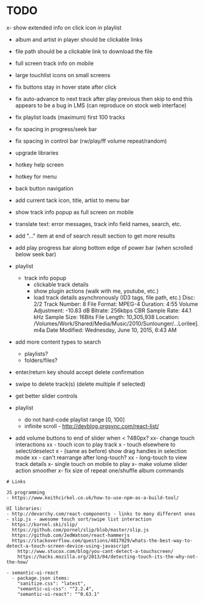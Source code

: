 # TODO

x- show extended info on click icon in playlist
- album and artist in player should be clickable links
- file path should be a clickable link to download the file
- full screen track info on mobile
- large touchlist icons on small screens

- fix buttons stay in hover state after click
- fix auto-advance to next track after play previous then skip to end
  this appears to be a bug in LMS (can reproduce on stock web interface)
- fix playlist loads (maximum) first 100 tracks
- fix spacing in progress/seek bar
- fix spacing in control bar (rw/play/ff volume repeat/random)

- upgrade libraries

- hotkey help screen
- hotkey for menu
- back button navigation
- add current tack icon, title, artist to menu bar
- show track info popup as full screen on mobile
- translate text: error messages, track info field names, search, etc.
- add "..." item at end of search result section to get more results
- add play progress bar along bottom edge of power bar (when scrolled below seek bar)
- playlist
  - track info popup
    - clickable track details
    - show plugin actions (walk with me, youtube, etc.)
    - load track details asynchronously (ID3 tags, file path, etc.)
      Disc: 2/2
      Track Number: 8
      File Format: MPEG-4
      Duration: 4:55
      Volume Adjustment: -10.83 dB
      Bitrate: 256kbps CBR
      Sample Rate: 44.1 kHz
      Sample Size: 16Bits
      File Length: 10,305,938
      Location: /Volumes/Work/Shared/Media/Music/2010/Sunlounger/...Lorilee].m4a
      Date Modified: Wednesday, June 10, 2015, 6:43 AM

- add more content types to search
  - playlists?
  - folders/files?
- enter/return key should accept delete confirmation
- swipe to delete track(s) (delete multiple if selected)
- get better slider controls
- playlist
  - do not hard-code playlist range [0, 100]
  - infinite scroll - http://devblog.orgsync.com/react-list/
- add volume buttons to end of slider when < ?480px?
xx- change touch interactions
xx  - touch icon to play track
x  - touch elsewhere to select/deselect
x  - (same as before) show drag handles in selection mode
xx    - can't rearrange after long-touch?
xx  - long-touch to view track details
x- single touch on mobile to play
x- make volume slider action smoother
x- fix size of repeat one/shuffle album commands

~~~~~~~~~~~~~~~~~~~~~~~~~~~~~~~~~~~~~~~~~~~~~~~~~~~~~~~~~~~~~~~~~~~~~~~~~~~~~~~~
# Links

JS programming
- https://www.keithcirkel.co.uk/how-to-use-npm-as-a-build-tool/  

UI libraries:
- http://devarchy.com/react-components - links to many different ones
- slip.js - awesome touch sort/swipe list interaction
  https://kornel.ski/slip/
  https://github.com/pornel/slip/blob/master/slip.js
  https://github.com/JedWatson/react-hammerjs
  https://stackoverflow.com/questions/4817029/whats-the-best-way-to-detect-a-touch-screen-device-using-javascript
    http://www.stucox.com/blog/you-cant-detect-a-touchscreen/
    https://hacks.mozilla.org/2013/04/detecting-touch-its-the-why-not-the-how/

- semantic-ui-react
  - package.json items:
    "sanitize.css": "latest",
    "semantic-ui-css": "^2.2.4",
    "semantic-ui-react": "^0.63.1"
